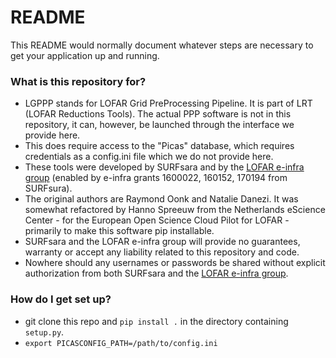 # README #

This README would normally document whatever steps are necessary to get your application up and running.

### What is this repository for? ###

* LGPPP stands for LOFAR Grid PreProcessing Pipeline. It is part of LRT (LOFAR Reductions Tools). The actual PPP software is not in this repository, it can, however, be launched through the interface we provide here.
* This does require access to the "Picas" database, which requires credentials as a config.ini file which we do not provide here.
* These tools were developed by SURFsara and by the [LOFAR e-infra group](https://www.universiteitleiden.nl/en/research/research-facilities/science/lofar-e-infrastructure-group) (enabled by e-infra grants  1600022, 160152, 170194 from SURFsura).
* The original authors are Raymond Oonk and Natalie Danezi. It was somewhat refactored by Hanno Spreeuw from the Netherlands eScience Center - for the European Open Science Cloud Pilot for LOFAR - primarily to make this software pip installable.
* SURFsara and the LOFAR e-infra group will provide no guarantees, warranty or accept any liability related to this repository and code.
* Nowhere should any usernames or passwords be shared without explicit authorization from both SURFsara and the [LOFAR e-infra group](https://www.universiteitleiden.nl/en/research/research-facilities/science/lofar-e-infrastructure-group). 

### How do I get set up? ###

* git clone this repo and `pip install .` in the directory containing `setup.py`.
* `export PICASCONFIG_PATH=/path/to/config.ini`